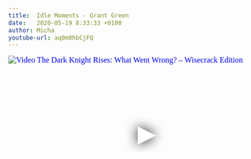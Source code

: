 ```yaml
---
title:  Idle Moments - Grant Green
date:   2020-05-19 8:33:33 +0100
author: Micha
youtube-url: aq0m0hbCjFQ
---
```

<div class="video-container ">
<iframe
  width="560"
  height="315"
  src="https://www.youtube.com/embed/aq0m0hbCjFQ"
  srcdoc="<style>*{padding:0;margin:0;overflow:hidden}html,body{height:100%}img,span{position:absolute;width:100%;top:0;bottom:0;margin:auto}span{height:1.5em;text-align:center;font:48px/1.5 sans-serif;color:white;text-shadow:0 0 0.5em black}</style><a href=https://www.youtube.com/embed/aq0m0hbCjFQ?start=1200><img src=https://img.youtube.com/vi/aq0m0hbCjFQ/hqdefault.jpg alt='Video The Dark Knight Rises: What Went Wrong? – Wisecrack Edition'><span>▶</span></a>"
  frameborder="0"
  allow="accelerometer; autoplay; encrypted-media; gyroscope; picture-in-picture"
  allowfullscreen
></iframe>
</div>